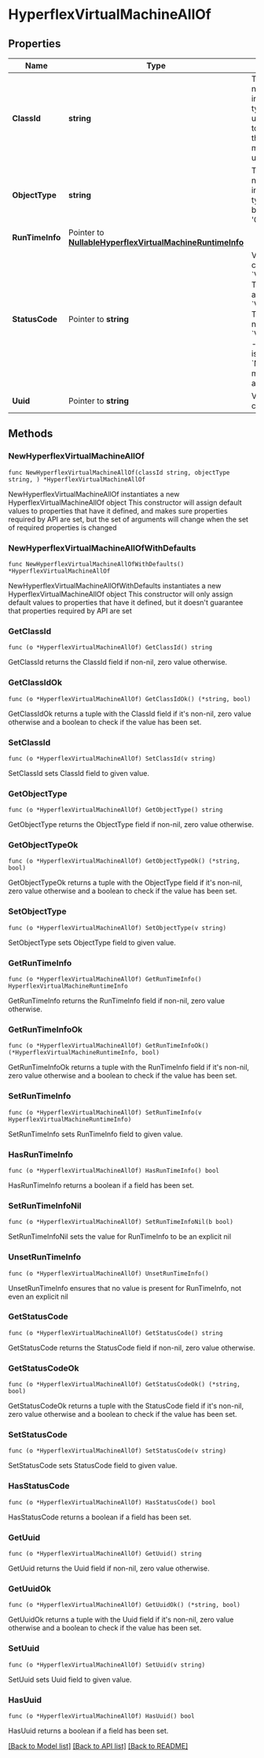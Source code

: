 # HyperflexVirtualMachineAllOf

## Properties

Name | Type | Description | Notes
------------ | ------------- | ------------- | -------------
**ClassId** | **string** | The fully-qualified name of the instantiated, concrete type. This property is used as a discriminator to identify the type of the payload when marshaling and unmarshaling data. | [default to "hyperflex.VirtualMachine"]
**ObjectType** | **string** | The fully-qualified name of the instantiated, concrete type. The value should be the same as the &#39;ClassId&#39; property. | [default to "hyperflex.VirtualMachine"]
**RunTimeInfo** | Pointer to [**NullableHyperflexVirtualMachineRuntimeInfo**](hyperflex.VirtualMachineRuntimeInfo.md) |  | [optional] 
**StatusCode** | Pointer to **string** | Virtual machine status code. * &#x60;VM_ACCESSIBLE&#x60; - This virtual machine is accessible. * &#x60;VM_INACCESSIBLE&#x60; - This virtual machine is not accessible. * &#x60;VM_NOT_SUPPORTED&#x60; - This virtual machine is not supported. * &#x60;NONE&#x60; - This virtual machine does not have a status code. | [optional] [readonly] [default to "VM_ACCESSIBLE"]
**Uuid** | Pointer to **string** | Virtual machine&#39;s current UUID. | [optional] [readonly] 

## Methods

### NewHyperflexVirtualMachineAllOf

`func NewHyperflexVirtualMachineAllOf(classId string, objectType string, ) *HyperflexVirtualMachineAllOf`

NewHyperflexVirtualMachineAllOf instantiates a new HyperflexVirtualMachineAllOf object
This constructor will assign default values to properties that have it defined,
and makes sure properties required by API are set, but the set of arguments
will change when the set of required properties is changed

### NewHyperflexVirtualMachineAllOfWithDefaults

`func NewHyperflexVirtualMachineAllOfWithDefaults() *HyperflexVirtualMachineAllOf`

NewHyperflexVirtualMachineAllOfWithDefaults instantiates a new HyperflexVirtualMachineAllOf object
This constructor will only assign default values to properties that have it defined,
but it doesn't guarantee that properties required by API are set

### GetClassId

`func (o *HyperflexVirtualMachineAllOf) GetClassId() string`

GetClassId returns the ClassId field if non-nil, zero value otherwise.

### GetClassIdOk

`func (o *HyperflexVirtualMachineAllOf) GetClassIdOk() (*string, bool)`

GetClassIdOk returns a tuple with the ClassId field if it's non-nil, zero value otherwise
and a boolean to check if the value has been set.

### SetClassId

`func (o *HyperflexVirtualMachineAllOf) SetClassId(v string)`

SetClassId sets ClassId field to given value.


### GetObjectType

`func (o *HyperflexVirtualMachineAllOf) GetObjectType() string`

GetObjectType returns the ObjectType field if non-nil, zero value otherwise.

### GetObjectTypeOk

`func (o *HyperflexVirtualMachineAllOf) GetObjectTypeOk() (*string, bool)`

GetObjectTypeOk returns a tuple with the ObjectType field if it's non-nil, zero value otherwise
and a boolean to check if the value has been set.

### SetObjectType

`func (o *HyperflexVirtualMachineAllOf) SetObjectType(v string)`

SetObjectType sets ObjectType field to given value.


### GetRunTimeInfo

`func (o *HyperflexVirtualMachineAllOf) GetRunTimeInfo() HyperflexVirtualMachineRuntimeInfo`

GetRunTimeInfo returns the RunTimeInfo field if non-nil, zero value otherwise.

### GetRunTimeInfoOk

`func (o *HyperflexVirtualMachineAllOf) GetRunTimeInfoOk() (*HyperflexVirtualMachineRuntimeInfo, bool)`

GetRunTimeInfoOk returns a tuple with the RunTimeInfo field if it's non-nil, zero value otherwise
and a boolean to check if the value has been set.

### SetRunTimeInfo

`func (o *HyperflexVirtualMachineAllOf) SetRunTimeInfo(v HyperflexVirtualMachineRuntimeInfo)`

SetRunTimeInfo sets RunTimeInfo field to given value.

### HasRunTimeInfo

`func (o *HyperflexVirtualMachineAllOf) HasRunTimeInfo() bool`

HasRunTimeInfo returns a boolean if a field has been set.

### SetRunTimeInfoNil

`func (o *HyperflexVirtualMachineAllOf) SetRunTimeInfoNil(b bool)`

 SetRunTimeInfoNil sets the value for RunTimeInfo to be an explicit nil

### UnsetRunTimeInfo
`func (o *HyperflexVirtualMachineAllOf) UnsetRunTimeInfo()`

UnsetRunTimeInfo ensures that no value is present for RunTimeInfo, not even an explicit nil
### GetStatusCode

`func (o *HyperflexVirtualMachineAllOf) GetStatusCode() string`

GetStatusCode returns the StatusCode field if non-nil, zero value otherwise.

### GetStatusCodeOk

`func (o *HyperflexVirtualMachineAllOf) GetStatusCodeOk() (*string, bool)`

GetStatusCodeOk returns a tuple with the StatusCode field if it's non-nil, zero value otherwise
and a boolean to check if the value has been set.

### SetStatusCode

`func (o *HyperflexVirtualMachineAllOf) SetStatusCode(v string)`

SetStatusCode sets StatusCode field to given value.

### HasStatusCode

`func (o *HyperflexVirtualMachineAllOf) HasStatusCode() bool`

HasStatusCode returns a boolean if a field has been set.

### GetUuid

`func (o *HyperflexVirtualMachineAllOf) GetUuid() string`

GetUuid returns the Uuid field if non-nil, zero value otherwise.

### GetUuidOk

`func (o *HyperflexVirtualMachineAllOf) GetUuidOk() (*string, bool)`

GetUuidOk returns a tuple with the Uuid field if it's non-nil, zero value otherwise
and a boolean to check if the value has been set.

### SetUuid

`func (o *HyperflexVirtualMachineAllOf) SetUuid(v string)`

SetUuid sets Uuid field to given value.

### HasUuid

`func (o *HyperflexVirtualMachineAllOf) HasUuid() bool`

HasUuid returns a boolean if a field has been set.


[[Back to Model list]](../README.md#documentation-for-models) [[Back to API list]](../README.md#documentation-for-api-endpoints) [[Back to README]](../README.md)


